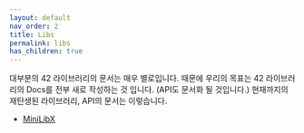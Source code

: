 ```yaml
---
layout: default
nav_order: 2
title: Libs
permalink: libs
has_children: true
---
```


대부분의 42 라이브러리의 문서는 매우 별로입니다. 때문에 우리의 목표는 42 라이브러리의 Docs를 전부 새로 작성하는 것 입니다. (API도 문서화 될 것입니다.) 현재까지의 재탄생된 라이브러리, API의 문서는 이렇습니다.

- [MiniLibX](./libs/minilibx.html)
